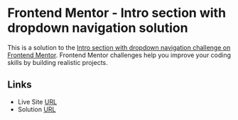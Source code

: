 # Frontend Mentor - Intro section with dropdown navigation solution

This is a solution to the [Intro section with dropdown navigation challenge on Frontend Mentor](https://www.frontendmentor.io/challenges/intro-section-with-dropdown-navigation-ryaPetHE5). Frontend Mentor challenges help you improve your coding skills by building realistic projects.

## Links

- Live Site [URL](https://mhmd-tarek-mhmd.github.io/Focus-intro/)
- Solution [URL](https://www.frontendmentor.io/solutions/focus-intro-)
